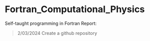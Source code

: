 # Fortran_Computational_Physics
Self-taught programming in Fortran
Report:
> 2/03/2024 Create a github repository
